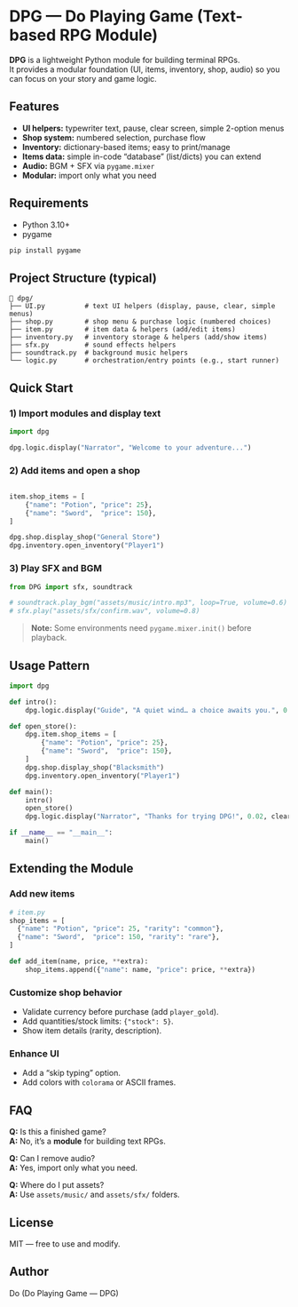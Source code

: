 # DPG — Do Playing Game (Text-based RPG Module)

**DPG** is a lightweight Python module for building terminal RPGs.  
It provides a modular foundation (UI, items, inventory, shop, audio) so you can focus on your story and game logic.

## Features
- **UI helpers:** typewriter text, pause, clear screen, simple 2-option menus
- **Shop system:** numbered selection, purchase flow
- **Inventory:** dictionary-based items; easy to print/manage
- **Items data:** simple in-code “database” (list/dicts) you can extend
- **Audio:** BGM + SFX via `pygame.mixer`
- **Modular:** import only what you need

## Requirements
- Python 3.10+
- pygame
```bash
pip install pygame
```

## Project Structure (typical)
```
📂 dpg/
├── UI.py          # text UI helpers (display, pause, clear, simple menus)
├── shop.py        # shop menu & purchase logic (numbered choices)
├── item.py        # item data & helpers (add/edit items)
├── inventory.py   # inventory storage & helpers (add/show items)
├── sfx.py         # sound effects helpers
├── soundtrack.py  # background music helpers
└── logic.py       # orchestration/entry points (e.g., start runner)
```

## Quick Start

### 1) Import modules and display text
```python
import dpg

dpg.logic.display("Narrator", "Welcome to your adventure...")
```

### 2) Add items and open a shop
```python

item.shop_items = [
    {"name": "Potion", "price": 25},
    {"name": "Sword",  "price": 150},
]

dpg.shop.display_shop("General Store")
dpg.inventory.open_inventory("Player1")
```

### 3) Play SFX and BGM
```python
from DPG import sfx, soundtrack

# soundtrack.play_bgm("assets/music/intro.mp3", loop=True, volume=0.6)
# sfx.play("assets/sfx/confirm.wav", volume=0.8)
```

> **Note:** Some environments need `pygame.mixer.init()` before playback.

## Usage Pattern
```python
import dpg

def intro():
    dpg.logic.display("Guide", "A quiet wind… a choice awaits you.", 0.03)

def open_store():
    dpg.item.shop_items = [
        {"name": "Potion", "price": 25},
        {"name": "Sword",  "price": 150},
    ]
    dpg.shop.display_shop("Blacksmith")
    dpg.inventory.open_inventory("Player1")

def main():
    intro()
    open_store()
    dpg.logic.display("Narrator", "Thanks for trying DPG!", 0.02, clear_after=False)

if __name__ == "__main__":
    main()
```

## Extending the Module

### Add new items
```python
# item.py
shop_items = [
  {"name": "Potion", "price": 25, "rarity": "common"},
  {"name": "Sword",  "price": 150, "rarity": "rare"},
]

def add_item(name, price, **extra):
    shop_items.append({"name": name, "price": price, **extra})
```

### Customize shop behavior
- Validate currency before purchase (add `player_gold`).
- Add quantities/stock limits: `{"stock": 5}`.
- Show item details (rarity, description).

### Enhance UI
- Add a “skip typing” option.
- Add colors with `colorama` or ASCII frames.

## FAQ
**Q:** Is this a finished game?  
**A:** No, it’s a **module** for building text RPGs.

**Q:** Can I remove audio?  
**A:** Yes, import only what you need.

**Q:** Where do I put assets?  
**A:** Use `assets/music/` and `assets/sfx/` folders.

## License
MIT — free to use and modify.

## Author
Do (Do Playing Game — DPG)

